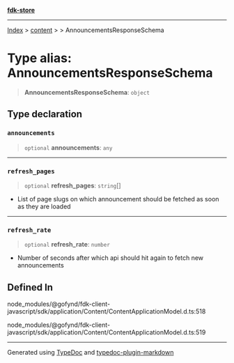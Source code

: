 [**fdk-store**](../../../README.md)
***

[Index](../../../API.md) > [content](../../README.md) > [<internal>](../README.md) > AnnouncementsResponseSchema

# Type alias: AnnouncementsResponseSchema

> **AnnouncementsResponseSchema**: `object`

## Type declaration

### `announcements`

> `optional` **announcements**: `any`

***

### `refresh_pages`

> `optional` **refresh\_pages**: `string`[]

- List of page slugs on which
announcement should be fetched as soon as they are loaded

***

### `refresh_rate`

> `optional` **refresh\_rate**: `number`

- Number of seconds after which api should
hit again to fetch new announcements

## Defined In

node\_modules/@gofynd/fdk-client-javascript/sdk/application/Content/ContentApplicationModel.d.ts:518

node\_modules/@gofynd/fdk-client-javascript/sdk/application/Content/ContentApplicationModel.d.ts:519

***
Generated using [TypeDoc](https://typedoc.org/) and [typedoc-plugin-markdown](https://www.npmjs.com/package/typedoc-plugin-markdown)
